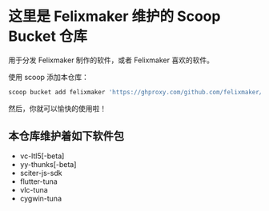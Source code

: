 # 这里是 Felixmaker 维护的 Scoop Bucket 仓库

用于分发 Felixmaker 制作的软件，或者 Felixmaker 喜欢的软件。

使用 scoop 添加本仓库：

```ps1
scoop bucket add felixmaker 'https://ghproxy.com/github.com/felixmaker/scoop-felixmaker'
```

然后，你就可以愉快的使用啦！

## 本仓库维护着如下软件包

 - vc-ltl5[-beta]
 - yy-thunks[-beta]
 - sciter-js-sdk
 - flutter-tuna
 - vlc-tuna
 - cygwin-tuna
